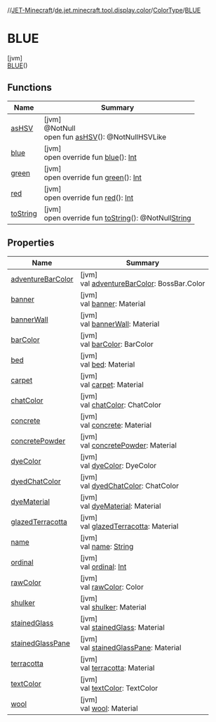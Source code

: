 //[JET-Minecraft](../../../../index.md)/[de.jet.minecraft.tool.display.color](../../index.md)/[ColorType](../index.md)/[BLUE](index.md)

# BLUE

[jvm]\
[BLUE](index.md)()

## Functions

| Name | Summary |
|---|---|
| [asHSV](../-w-h-i-t-e/index.md#-265284233%2FFunctions%2F-726029290) | [jvm]<br>@NotNull<br>open fun [asHSV](../-w-h-i-t-e/index.md#-265284233%2FFunctions%2F-726029290)(): @NotNullHSVLike |
| [blue](../blue.md) | [jvm]<br>open override fun [blue](../blue.md)(): [Int](https://kotlinlang.org/api/latest/jvm/stdlib/kotlin/-int/index.html) |
| [green](../green.md) | [jvm]<br>open override fun [green](../green.md)(): [Int](https://kotlinlang.org/api/latest/jvm/stdlib/kotlin/-int/index.html) |
| [red](../red.md) | [jvm]<br>open override fun [red](../red.md)(): [Int](https://kotlinlang.org/api/latest/jvm/stdlib/kotlin/-int/index.html) |
| [toString](../to-string.md) | [jvm]<br>open override fun [toString](../to-string.md)(): @NotNull[String](https://kotlinlang.org/api/latest/jvm/stdlib/kotlin/-string/index.html) |

## Properties

| Name | Summary |
|---|---|
| [adventureBarColor](../adventure-bar-color.md) | [jvm]<br>val [adventureBarColor](../adventure-bar-color.md): BossBar.Color |
| [banner](../banner.md) | [jvm]<br>val [banner](../banner.md): Material |
| [bannerWall](../banner-wall.md) | [jvm]<br>val [bannerWall](../banner-wall.md): Material |
| [barColor](../bar-color.md) | [jvm]<br>val [barColor](../bar-color.md): BarColor |
| [bed](../bed.md) | [jvm]<br>val [bed](../bed.md): Material |
| [carpet](../carpet.md) | [jvm]<br>val [carpet](../carpet.md): Material |
| [chatColor](../chat-color.md) | [jvm]<br>val [chatColor](../chat-color.md): ChatColor |
| [concrete](../concrete.md) | [jvm]<br>val [concrete](../concrete.md): Material |
| [concretePowder](../concrete-powder.md) | [jvm]<br>val [concretePowder](../concrete-powder.md): Material |
| [dyeColor](../dye-color.md) | [jvm]<br>val [dyeColor](../dye-color.md): DyeColor |
| [dyedChatColor](../dyed-chat-color.md) | [jvm]<br>val [dyedChatColor](../dyed-chat-color.md): ChatColor |
| [dyeMaterial](../dye-material.md) | [jvm]<br>val [dyeMaterial](../dye-material.md): Material |
| [glazedTerracotta](../glazed-terracotta.md) | [jvm]<br>val [glazedTerracotta](../glazed-terracotta.md): Material |
| [name](../../../de.jet.minecraft.tool.input/-keyboard/-type/-a-n-y/index.md#-372974862%2FProperties%2F-726029290) | [jvm]<br>val [name](../../../de.jet.minecraft.tool.input/-keyboard/-type/-a-n-y/index.md#-372974862%2FProperties%2F-726029290): [String](https://kotlinlang.org/api/latest/jvm/stdlib/kotlin/-string/index.html) |
| [ordinal](../../../de.jet.minecraft.tool.input/-keyboard/-type/-a-n-y/index.md#-739389684%2FProperties%2F-726029290) | [jvm]<br>val [ordinal](../../../de.jet.minecraft.tool.input/-keyboard/-type/-a-n-y/index.md#-739389684%2FProperties%2F-726029290): [Int](https://kotlinlang.org/api/latest/jvm/stdlib/kotlin/-int/index.html) |
| [rawColor](../raw-color.md) | [jvm]<br>val [rawColor](../raw-color.md): Color |
| [shulker](../shulker.md) | [jvm]<br>val [shulker](../shulker.md): Material |
| [stainedGlass](../stained-glass.md) | [jvm]<br>val [stainedGlass](../stained-glass.md): Material |
| [stainedGlassPane](../stained-glass-pane.md) | [jvm]<br>val [stainedGlassPane](../stained-glass-pane.md): Material |
| [terracotta](../terracotta.md) | [jvm]<br>val [terracotta](../terracotta.md): Material |
| [textColor](../text-color.md) | [jvm]<br>val [textColor](../text-color.md): TextColor |
| [wool](../wool.md) | [jvm]<br>val [wool](../wool.md): Material |
